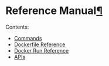 Reference Manual[¶](#reference-manual "Permalink to this headline")
===================================================================

Contents:

-   [Commands](commandline/)
-   [Dockerfile Reference](builder/)
-   [Docker Run Reference](run/)
-   [APIs](api/)

